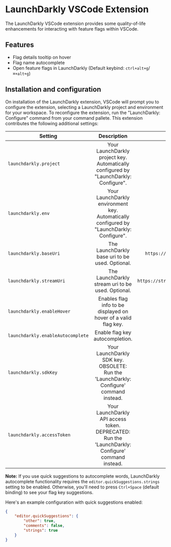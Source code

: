 # LaunchDarkly VSCode Extension

The LaunchDarkly VSCode extension provides some quality-of-life enhancements for interacting with feature flags within VSCode.

## Features

- Flag details tooltip on hover
- Flag name autocomplete
- Open feature flags in LaunchDarkly (Default keybind: `ctrl+alt+g`/`⌘+alt+g`)

## Installation and configuration

On installation of the LaunchDarkly extension, VSCode will prompt you to configure the extension, selecting a LaunchDarkly project and environment for your workspace. To reconfigure the extension, run the "LaunchDarkly: Configure" command from your command pallete.
This extension contributes the following additional settings:

| Setting                           |                                            Description                                             |                     Default value |
| --------------------------------- | :------------------------------------------------------------------------------------------------: | --------------------------------: |
| `launchdarkly.project`            |       Your LaunchDarkly project key. Automatically configured by "LaunchDarkly: Configure".        |                       `undefined` |
| `launchdarkly.env`                |     Your LaunchDarkly environment key. Automatically configured by "LaunchDarkly: Configure".      |                       `undefined` |
| `launchdarkly.baseUri`            |                          The LaunchDarkly base uri to be used. Optional.                           |    `https://app.launchdarkly.com` |
| `launchdarkly.streamUri`          |                         The LaunchDarkly stream uri to be used. Optional.                          | `https://stream.launchdarkly.com` |
| `launchdarkly.enableHover`        |                  Enables flag info to be displayed on hover of a valid flag key.                   |                            `true` |
| `launchdarkly.enableAutocomplete` |                                  Enable flag key autocompletion.                                   |                            `true` |
| `launchdarkly.sdkKey`             |      Your LaunchDarkly SDK key. OBSOLETE: Run the 'LaunchDarkly: Configure' command instead.       |                       `undefined` |
| `launchdarkly.accessToken`        | Your LaunchDarkly API access token. DEPRECATED: Run the 'LaunchDarkly: Configure' command instead. |                       `undefined` |

**Note:** If you use quick suggestions to autocomplete words, LaunchDarkly autocomplete functionality requires the `editor.quickSuggestions.strings` setting to be enabled. Otherwise, you'll need to press `Ctrl+Space` (default binding) to see your flag key suggestions.

Here's an example configuration with quick suggestions enabled:

```json
{
	"editor.quickSuggestions": {
		"other": true,
		"comments": false,
		"strings": true
	}
}
```
